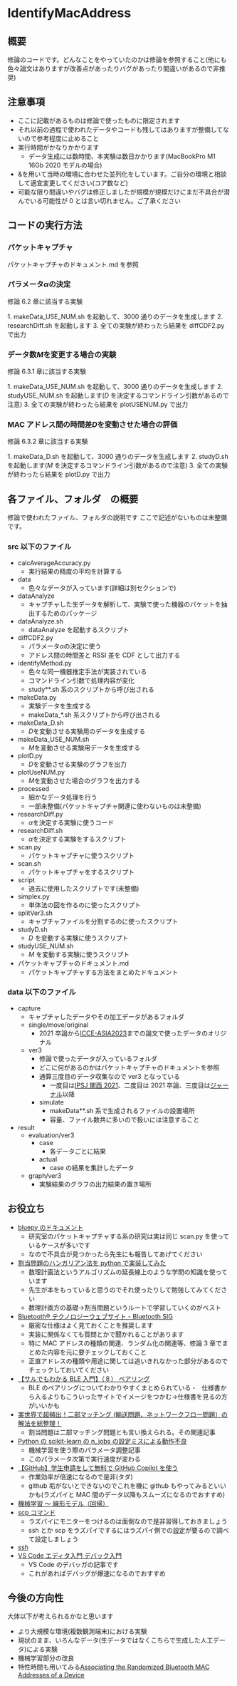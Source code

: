# IdentifyMacAddress

## 概要

修論のコードです。どんなことをやっていたのかは修論を参照すること(他にも色々論文はありますが改善点があったりバグがあったり間違いがあるので非推奨)

## 注意事項

- ここに記載があるものは修論で使ったものに限定されます
- それ以前の過程で使われたデータやコードも残してはありますが整備してないので参考程度に止めること
- 実行時間がかなりかかります
  - データ生成には数時間、本実験は数日かかります(MacBookPro M1 16Gb 2020 モデルの場合)
- &を用いて当時の環境に合わせた並列化をしています。ご自分の環境と相談して適宜変更してください(コア数など)
- 可能な限り間違いやバグは修正しましたが規模が規模だけにまだ不具合が潜んでいる可能性が 0 とは言い切れません。ご了承ください

## コードの実行方法

### パケットキャプチャ

パケットキャプチャのドキュメント.md を参照

### パラメータ$\alpha$の決定

修論 6.2 章に該当する実験

1\. makeData_USE_NUM.sh を起動して、3000 通りのデータを生成します
2\. researchDiff.sh を起動します
3\. 全ての実験が終わったら結果を diffCDF2.py で出力

### データ数$M$を変更する場合の実験

修論 6.3.1 章に該当する実験

1\. makeData_USE_NUM.sh を起動して、3000 通りのデータを生成します
2\. studyUSE_NUM.sh を起動します($D$ を決定するコマンドライン引数があるので注意)
3\. 全ての実験が終わったら結果を plotUSENUM.py で出力

### MAC アドレス間の時間差$D$を変動させた場合の評価

修論 6.3.2 章に該当する実験

1\. makeData_D.sh を起動して、3000 通りのデータを生成します
2\. studyD.sh を起動します($M$ を決定するコマンドライン引数があるので注意)
3\. 全ての実験が終わったら結果を plotD.py で出力

## 各ファイル、フォルダ　の概要

修論で使われたファイル、フォルダの説明です
ここで記述がないものは未整備です。

### src 以下のファイル

- calcAverageAccuracy.py
  - 実行結果の精度の平均を計算する
- data
  - 色々なデータが入っています(詳細は別セクションで)
- dataAnalyze
  - キャプチャした生データを解析して、実験で使った機器のパケットを抽出するためのパッケージ
- dataAnalyze.sh
  - dataAnalyze を起動するスクリプト
- diffCDF2.py
  - パラメータ$\alpha$の決定に使う
  - アドレス間の時間差と RSSI 差を CDF として出力する
- identifyMethod.py
  - 色々な同一機器推定手法が実装されている
  - コマンドライン引数で処理内容が変化
  - study\*\*.sh 系のスクリプトから呼び出される
- makeData.py
  - 実験データを生成する
  - makeData\_\*.sh 系スクリプトから呼び出される
- makeData_D.sh
  - $D$を変動させる実験用のデータを生成する
- makeData_USE_NUM.sh
  - $M$を変動させる実験用データを生成する
- plotD.py
  - $D$を変動させる実験のグラフを出力
  <!-- plotMasterPiece.py -->
- plotUseNUM.py
  - $M$を変動させた場合のグラフを出力する
- processed
  - 細かなデータ処理を行う
  - 一部未整備(パケットキャプチャ関連に使わないものは未整備)
- researchDiff.py
  - $\alpha$を決定する実験に使うコード
- researchDiff.sh
  - $\alpha$を決定する実験をするスクリプト
- scan.py
  - パケットキャプチャに使うスクリプト
- scan.sh
  - パケットキャプチャをするスクリプト
- script
  - 過去に使用したスクリプトです(未整備)
- simplex.py
  - 単体法の図を作るのに使ったスクリプト
- splitVer3.sh
  - キャプチャファイルを分割するのに使ったスクリプト
- studyD.sh
  - $D$ を変動する実験に使うスクリプト
- studyUSE_NUM.sh
  - $M$ を変動する実験に使うスクリプト
- パケットキャプチャのドキュメント.md
  - パケットキャプチャする方法をまとめたドキュメント

### data 以下のファイル

- capture
  - キャプチャしたデータやその加工データがあるフォルダ
  - single/move/original
    - 2021 卒論から[ICCE-ASIA2023](https://ieeexplore.ieee.org/abstract/document/10326401?casa_token=sGkqiTnJrqQAAAAA:g-_4m1ZhkbkOlVqa5r1gRkM02UTIIQXW05wBMh_2WOi67Xx5D4gpBFQrunyMdVEibqyKdp1GHX79bQ)までの論文で使ったデータのオリジナル
  - ver3
    - 修論で使ったデータが入っているフォルダ
    - どこに何があるのかはパケットキャプチャのドキュメントを参照
    - 通算三度目のデータ収集なので ver3 となっている
      - 一度目は[IPSJ 関西 2021](https://www.icnl.jp/local/papers/security/wnet/s-akiyama21icceasia-BLERandomMAC.pdf)、二度目は 2021 卒論、三度目は[ジャーナル](https://www.icnl.jp/local/papers/security/wnet/s-akiyama24comex-BLERandomMAC.pdf)以降
    - simulate
      - makeData\*\*.sh 系で生成されるファイルの設置場所
      - 容量、ファイル数共に多いので扱いには注意すること
- result
  - evaluation/ver3
    - case
      - 各データごとに結果
    - actual
      - case の結果を集計したデータ
  - graph/ver3
    - 実験結果のグラフの出力結果の置き場所

## お役立ち

- [bluepy のドキュメント](https://ianharvey.github.io/bluepy-doc/)
  - 研究室のパケットキャプチャする系の研究は実は同じ scan.py を使っているケースが多いです
  - なので不具合が見つかったら先生にも報告してあげてください
- [割当問題のハンガリアン法を python で実装してみた](割当問題のハンガリアン法をpythonで実装してみた)
  - 数理計画法というアルゴリズムの延長線上のような学問の知識を使っています
  - 先生が本をもっていると思うのでそれ使ったりして勉強してみてください
  - 数理計画方の基礎->割当問題というルートで学習していくのがベスト
- [Bluetooth® テクノロジーウェブサイト - Bluetooth SIG](https://www.bluetooth.com/ja-jp/)
  - 厳密な仕様はよく見ておくことを推奨します
  - 実装に関係なくても質問とかで聞かれることがあります
  - 特に MAC アドレスの種類の関連、ランダム化の関連等、修論 3 章でまとめた内容を元に要チェックしておくこと
  - 正直アドレスの種類や用途に関しては追いきれなかった部分があるのでチェックしておいてください
- [【サルでもわかる BLE 入門】（８） ペアリング](https://www.musen-connect.co.jp/blog/course/trial-production/ble-beginner-8/)
  - BLE のペアリングについてわかりやすくまとめられている -　仕様書から入るよりもこういったサイトでイメージをつかむ->仕様書を見るの方がいいかも
- [実世界で超頻出！二部マッチング (輸送問題、ネットワークフロー問題）の解法を総整理！](https://qiita.com/drken/items/e805e3f514acceb87602)
  - 割当問題は二部マッチング問題とも言い換えられる。その関連記事
- [Python の scikit-learn の n_jobs の設定ミスによる動作不良](https://qiita.com/KROYO/items/6300b682f0c7a0ac8bd5)
  - 機械学習を使う際のパラメータ調整記事
  - このパラメータ次第で実行速度が変わる
- [【GitHub】学生申請をして無料で GitHub Copilot を使う](https://qiita.com/SNQ-2001/items/796dc5e794ac3f57a945)
  - 作業効率が倍速になるので是非(タダ)
  - github 垢がないとできないのでこれを機に github もやってみるといいかも(ラズパイと MAC 間のデータ以降もスムーズになるのでおすすめ)
- [機械学習 〜 線形モデル（回帰）](https://qiita.com/fujin/items/7f0a7b6fc8fb662f510d)
- [scp コマンド](https://qiita.com/chihiro/items/142ebe6980a498b5d4a7)
  - ラズパイにモニターをつけるのは面倒なので是非習得しておきましょう
  - ssh とか scp をラズパイでするにはラズパイ側での[設定](https://www.indoorcorgielec.com/resources/raspberry-pi/raspberry-pi-ssh/#:~:text=Raspberry%20Pi%E3%81%AESSH%E8%A8%AD%E5%AE%9A&text=%E3%82%B9%E3%82%BF%E3%83%BC%E3%83%88%E3%83%A1%E3%83%8B%E3%83%A5%E3%83%BC%E3%81%8B%E3%82%89%E3%80%81%E3%80%8C%E8%A8%AD%E5%AE%9A%20%2D,OK%E3%80%8D%E3%82%92%E3%82%AF%E3%83%AA%E3%83%83%E3%82%AF%E3%81%97%E3%81%BE%E3%81%99%E3%80%82&text=%E4%BB%A5%E4%B8%8A%E3%81%A7Raspberry%20Pi%E3%81%AESSH%E8%A8%AD%E5%AE%9A%E3%81%AF%E5%AE%8C%E4%BA%86%E3%81%A7%E3%81%99%E3%80%82)が要るので調べて設定しましょう
- [ssh](https://raspi-school.com/ssh/)
- [VS Code エディタ入門 デバック入門](https://zenn.dev/karaage0703/books/80b6999d429abc8051bb/viewer/898591)
  - VS Code のデバッガの記事です
  - これがあればデバッグが爆速になるのでおすすめ

## 今後の方向性

大体以下が考えられるかなと思います

- より大規模な環境(複数観測端末)における実験
- 現状のまま、いろんなデータ(生データではなくこちらで生成した人工データ)による実験
- 機械学習部分の改良
- 特性時間も用いてみる[Associating the Randomized Bluetooth MAC Addresses of a Device](https://ieeexplore.ieee.org/document/9369628)
